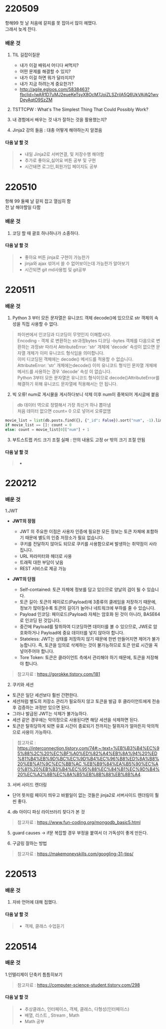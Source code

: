 <!-- # 날짜

### 배운 것
1.

#### 다음 날 할 것
> - -->

# 220509
항해99 첫 날 처음에 갈피를 못 잡아서 많이 헤맸다.<br>
그래서 늦게 잔다.

### 배운 것
1. TIL 길잡이질문
   * 내가 이걸 배워서 어디다 써먹지?<br>
   * 어떤 문제를 해결할 수 있지?<br>
   * 내가 이걸 하면 뭐가 달라지지?<br>
   * 내가 지금 하려는게 중요한가?<br>
   * http://agile.egloos.com/5838463?fbclid=IwAR1D7uMJ2eueKeTsyX8OcM7JoiZLSZrilA5Q6UkVAlAQ1wvDeyAqtO9SzZM<br>
 
2. TSTTCPW : What's The Simplest Thing That Could Possibly Work?<br>

3. 내 경험에서 배우는 것 내가 잘하는 것을 활용했는지?<br>

4. Jinja2 강의 들음 : 대충 어떻게 해야하는지 알겠음
#### 다음 날 할 것
> - 내일 Jinja2로 서버연결, 및 저장수행 해야함<br>
> - 추가로 좋아요,싫어요 버튼 공부 및 구현<br>
> - 시간돼면 로그인,회원가입 페이지도 공부

# 220510
항해 99 둘째 날 갈피 잡고 열심히 함<br>
전 날 해야할일 다함
### 배운 것
1. 코딩 할 때 괄호 하나하나가 소중하다.

#### 다음 날 할 것
> - 좋아요 버튼 jinja로 구현이 가능한가
> - jinja와 ajax 섞어서 쓸 수 없어보이는데 가능한가 알아보기
> - 시간되면 git md사용법 및 git공부

# 220511

### 배운 것
1. Python 3 부터 모든 문자열은 유니코드 객체 decode()에 있으므로 str 객체의 속성을 직접 사용할 수 없다.<br>
> 파이썬에서 인코딩과 디코딩이 무엇인지 이해합시다.<br>
> Encoding - 객체 로 변환하는 str과정bytes 디코딩 -bytes 객체를 다음으로 변환하는 과정str 따라서 AttributeError: 'str' 개체에 'decode' 속성이 없으면 문자열 개체가 이미 유니코드 형식임을 의미합니다.<br>
> 이미 디코딩된 객체에는 decode() 메서드를 적용할 수 없습니다.
AttributeError: 'str' 개체에는decode() 이미 유니코드 형식인 문자열 개체에 메서드를 사용하는 경우 'decode' 속성 이 없습니다.<br>
Python 3부터 모든 문자열은 유니코드 형식이므로 decode()AttributeError를 해결하기 위해 유니코드 문자열에 적용해서는 안 됩니다.

2. 빅 오류! num로 게시물을 게시하다보니 삭제 이후 num이 중복되어 게시글에 붙음
> db 데이터 역으로 정렬해서 가장 최신거 하나 뽑아냄<br>
> 처음 데이터 없으면 count= 0 으로 넣어서 오류없앰<br>
```python
movie_list = list(db.posts.find({}, {"_id": False}).sort("num", -1).limit(1))
if movie_list == []: count = 0
else: count = movie_list[0]["num"] + 1
```
3. 부트스트랩 카드 크기 조절 실패 : 안의 내용도 고정 or 밖의 크기 조절 안됨

#### 다음 날 할 것
> - 

# 220212

### 배운 것
1.JWT<br>
* **JWT의 장점<br>**
  - JWT 의 주요한 이점은 사용자 인증에 필요한 모든 정보는 토큰 자체에 포함하기 때문에 별도의 인증 저장소가 필요 없습니다.<br>
  - 쿠키를 전달하지 않아도 되므로 쿠키를 사용함으로써 발생하는 취약점이 사라집니다.<br> 
  - URL 파라미터와 헤더로 사용<br> 
  - 트래픽 대한 부담이 낮음<br> 
  - REST 서비스로 제공 가능
 
* **JWT의 단점**
  - Self-contained: 토큰 자체에 정보를 담고 있으므로 양날의 검이 될 수 있습니다.<br>
  - 토큰 길이: 토큰의 페이로드(Payload)에 3종류의 클레임을 저장하기 때문에, 정보가 많아질수록 토큰의 길이가 늘어나 네트워크에 부하를 줄 수 있습니다.<br>
  - Payload 인코딩: 페이로드(Payload) 자체는 암호화 된 것이 아니라, BASE64로 인코딩 된 것입니다.<br>
  - 중간에 Payload를 탈취하여 디코딩하면 데이터를 볼 수 있으므로, JWE로 암호화하거나 Payload에 중요 데이터를 넣지 않아야 합니다.<br>
  - Stateless: JWT는 상태를 저장하지 않기 때문에 한번 만들어지면 제어가 불가능합니다. 즉, 토큰을 임의로 삭제하는 것이 불가능하므로 토큰 만료 시간을 꼭 넣어주어야 합니다.<br>
  - Tore Token: 토큰은 클라이언트 측에서 관리해야 하기 때문에, 토큰을 저장해야 합니다.<br>
> 참고자료 : https://gorokke.tistory.com/181

2. 쿠키와 세션<br>
  - 토큰은 일단 세션보다 훨씬 간편한다.
  - 세션처럼 별도의 저장소 관리가 필요하지 않고 토큰을 발급 후 클라이언트에게 전송 후 검증하는 과정만 있으면 된다.
  - 그러나 발급된 JWT는 삭제가 불가능하다.
  - 세션 같은 경우에는 악의정으로 사용된다면 해당 세션을 삭제하면 된다.
  - 토큰은 탈취당하게 되면 유효 시간이 종료되기 전까지는 탈취자가 얼마든지 악의적으로 사용이 가능하다.

> 참고자료 : https://interconnection.tistory.com/74#:~:text=%EB%B3%B4%EC%95%88%2C%20%EC%BF%A0%ED%82%A4%EB%8A%94%20%ED%81%B4%EB%9D%BC%EC%9D%B4%EC%96%B8%ED%8A%B8%20%EB%A1%9C%EC%BB%AC,%EB%B9%84%EA%B5%90%EC%A0%81%20%EB%B3%B4%EC%95%88%EC%84%B1%EC%9D%B4%20%EC%A2%8B%EC%8A%B5%EB%8B%88%EB%8B%A4.

3. 서버 사이드 렌더링
  - 단어 뜻처럼 페이지 띄우고 바뀔일이 없는 것들은 jinja2로 서버사이드 렌더링이 훨씬 좋다.

4. db 아이디 파싱 라이브러리 찾다가 본 것
> 참고자료 : https://www.fun-coding.org/mongodb_basic5.html

5. guard causes -> if문 복잡할 경우 부정을 붙여서 더 가독성이 좋게 만든다.

6. 구글링 잘하는 방법
> 참고자료 : https://makemoneyskills.com/googling-31-tips/

# 220513

### 배운 것
1. 자바 언어에 대해 접했다.

#### 다음 날 할 것
> - 객체, 클래스 수업듣기

# 220514

### 배운 것
1.인텔리제이 단축키 틈틈히보기
> 참고자료 : https://computer-science-student.tistory.com/298


#### 다음 날 할 것
> - 추상클래스, 인터페이스, 객체, 클래스, 다형성(인터페이스)<br>
> - 배열, 리스트 , Stream , Math<br>
> - Math 공부
